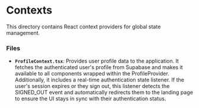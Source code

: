 # Contexts

This directory contains React context providers for global state management.

### **Files**

- **`ProfileContext.tsx`**: Provides user profile data to the application. It fetches the authenticated user's profile from Supabase and makes it available to all components wrapped within the ProfileProvider. Additionally, it includes a real-time authentication state listener. If the user's session expires or they sign out, this listener detects the SIGNED_OUT event and automatically redirects them to the landing page to ensure the UI stays in sync with their authentication status.
